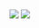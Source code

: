<div>
    <a>
        <img align="center" src="https://github-readme-stats.vercel.app/api/top-langs/?username=Victornfb&layout=compact" />
    </a>
    <a>
        <img align="center" src="https://github-readme-stats.vercel.app/api?username=Victornfb&show_icons=true&count_private=true" />
    </a>
</div>

